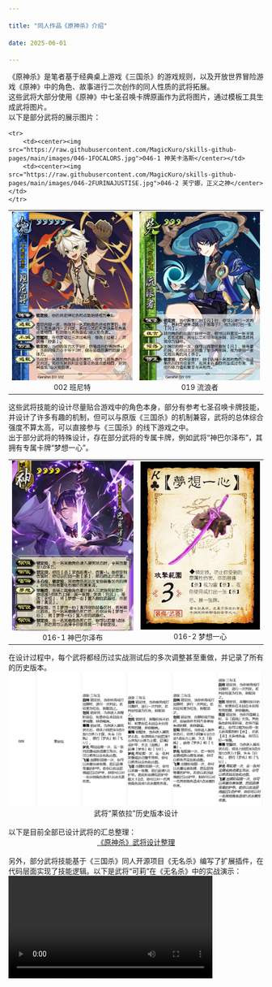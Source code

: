 ```yaml
---

title: "同人作品《原神杀》介绍"

date: 2025-06-01

---
```


  《原神杀》是笔者基于经典桌上游戏《三国杀》的游戏规则，以及开放世界冒险游戏《原神》中的角色、故事进行二次创作的同人性质的武将拓展。<br>
  这些武将大部分使用《原神》中七圣召唤卡牌原画作为武将图片，通过模板工具生成武将图片。<br>
  以下是部分武将的展示图片：
  <table>
    <tr>
        <td><center><img src="https://raw.githubusercontent.com/MagicKuro/skills-github-pages/main/images/002BENNETT.jpg">002 班尼特</center></td>
        <td><center><img src="https://raw.githubusercontent.com/MagicKuro/skills-github-pages/main/images/019WANDERER.jpg">019 流浪者</center></td>
    </tr>

    <tr>
        <td><center><img src="https://raw.githubusercontent.com/MagicKuro/skills-github-pages/main/images/046-1FOCALORS.jpg">046-1 神芙卡洛斯</center></td>
        <td><center><img src="https://raw.githubusercontent.com/MagicKuro/skills-github-pages/main/images/046-2FURINAJUSTISE.jpg">046-2 芙宁娜，正义之神</center></td>
    </tr>
  </table>
  这些武将技能的设计尽量贴合游戏中的角色本身，部分有参考七圣召唤卡牌技能，并设计了许多有趣的机制，但可以与原版《三国杀》的机制兼容，武将的总体综合强度不算太高，可以直接参与《三国杀》的线下游戏之中。<br>
  出于部分武将的特殊设计，存在部分武将的专属卡牌，例如武将“神巴尔泽布”，其拥有专属卡牌“梦想一心”。
  <table>
    <tr>
      <td><center><img src="https://raw.githubusercontent.com/MagicKuro/skills-github-pages/main/images/巴尔泽布.jpg">016-1 神巴尔泽布</center></td>
      <td><center><img src="https://raw.githubusercontent.com/MagicKuro/skills-github-pages/main/images/016-2梦想一心.png">016-2 梦想一心</center></td>
    </tr>
  </table>
  在设计过程中，每个武将都经历过实战测试后的多次调整甚至重做，并记录了所有的历史版本。
  <center><img src="https://raw.githubusercontent.com/MagicKuro/skills-github-pages/main/images/history.png">武将“莱依拉”历史版本设计</center>
  <br>
  以下是目前全部已设计武将的汇总整理：
  <div style="text-align:center">
    <a href="https://kdocs.cn/l/cuD4KTisPB6i">《原神杀》武将设计整理</a>
  </div>
  <br>
  另外，部分武将技能基于《三国杀》同人开源项目《无名杀》编写了扩展插件，在代码层面实现了技能逻辑。以下是武将“可莉”在《无名杀》中的实战演示：
  <video width="80%" controls><center>
  <source src="https://raw.githubusercontent.com/MagicKuro/skills-github-pages/main/videos/klee_demo.mp4" type="video/mp4">
  你的浏览器不支持视频播放
  </video>
